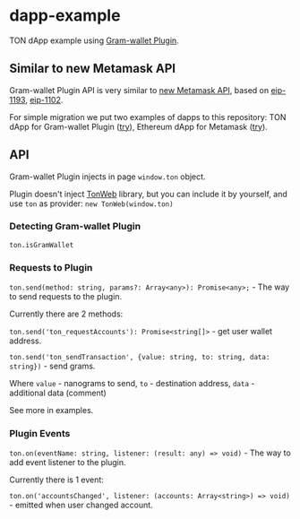 # dapp-example

TON dApp example using [Gram-wallet Plugin](https://gram-wallet.org/plugin).

## Similar to new Metamask API 
 
Gram-wallet Plugin API is very similar to [new Metamask API](https://metamask.github.io/metamask-docs/guide/ethereum-provider.html#new-api), based on [eip-1193](https://github.com/ethereum/EIPs/blob/master/EIPS/eip-1193.md), 
[eip-1102](https://github.com/ethereum/EIPs/blob/master/EIPS/eip-1102.md).

For simple migration we put two examples of dapps to this repository: TON dApp for Gram-wallet Plugin ([try](https://gram-wallet.org/dapp-ton)), Ethereum dApp for Metamask ([try](https://gram-wallet.org/dapp-eth)).

## API

Gram-wallet Plugin injects in page `window.ton` object.

Plugin doesn't inject [TonWeb](https://github.com/toncenter/tonweb) library, but you can include it by yourself, and use `ton` as provider: `new TonWeb(window.ton)`

### Detecting Gram-wallet Plugin

`ton.isGramWallet`

### Requests to Plugin

`ton.send(method: string, params?: Array<any>): Promise<any>;` - The way to send requests to the plugin. 

Currently there are 2 methods:

`ton.send('ton_requestAccounts'): Promise<string[]>` - get user wallet address.

`ton.send('ton_sendTransaction', {value: string, to: string, data: string})` - send grams.

Where `value` - nanograms to send,
`to` - destination address,
`data` - additional data (comment)

See more in examples.

### Plugin Events

`ton.on(eventName: string, listener: (result: any) => void)` - The way to add event listener to the plugin.

Currently there is 1 event:

`ton.on('accountsChanged', listener: (accounts: Array<string>) => void)` - emitted when user changed account.
